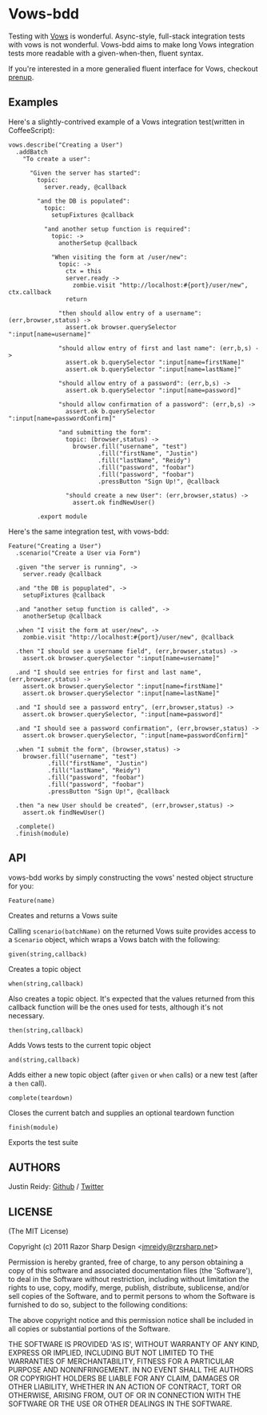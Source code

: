 Vows-bdd
======
Testing with [Vows](http://vowsjs.org) is wonderful. Async-style, full-stack integration tests with
vows is not wonderful. Vows-bdd aims to make long Vows integration tests more 
readable with a given-when-then, fluent syntax. 

If you're interested in a more generalied fluent interface for Vows, checkout
[prenup](https://github.com/jadell/prenup).

Examples
---
Here's a slightly-contrived example of a Vows integration test(written in CoffeeScript):

    vows.describe("Creating a User")
      .addBatch
        "To create a user":

          "Given the server has started":
            topic:
              server.ready, @callback

            "and the DB is populated":
              topic:
                setupFixtures @callback

              "and another setup function is required":
                topic: ->
                  anotherSetup @callback

                "When visiting the form at /user/new":
                  topic: ->
                    ctx = this
                    server.ready ->
                      zombie.visit "http://localhost:#{port}/user/new", ctx.callback
                    return

                  "then should allow entry of a username": (err,browser,status) ->
                    assert.ok browser.querySelector ":input[name=username]"

                  "should allow entry of first and last name": (err,b,s) ->
                    assert.ok b.querySelector ":input[name=firstName]"
                    assert.ok b.querySelector ":input[name=lastName]"

                  "should allow entry of a password": (err,b,s) ->
                    assert.ok b.querySelector ":input[name=password]"

                  "should allow confirmation of a password": (err,b,s) ->
                    assert.ok b.querySelector ":input[name=passwordConfirm]"

                  "and submitting the form":
                    topic: (browser,status) ->
                      browser.fill("username", "test")
                             .fill("firstName", "Justin")
                             .fill("lastName", "Reidy")
                             .fill("password", "foobar")
                             .fill("password", "foobar")
                             .pressButton "Sign Up!", @callback

                    "should create a new User": (err,browser,status) ->
                      assert.ok findNewUser()

            .export module

Here's the same integration test, with vows-bdd:

    Feature("Creating a User")
      .scenario("Create a User via Form")

      .given "the server is running", ->
        server.ready @callback

      .and "the DB is popuplated", ->
        setupFixtures @callback

      .and "another setup function is called", ->
        anotherSetup @callback

      .when "I visit the form at user/new", ->
        zombie.visit "http://localhost:#{port}/user/new", @callback

      .then "I should see a username field", (err,browser,status) ->
        assert.ok browser.querySelector ":input[name=username]"

      .and "I should see entries for first and last name", (err,browser,status) ->
        assert.ok browser.querySelector ":input[name=firstName]"
        assert.ok browser.querySelector ":input[name=lastName]"

      .and "I should see a password entry", (err,browser,status) ->
        assert.ok browser.querySelector, ":input[name=password]"

      .and "I should see a password confirmation", (err,browser,status) ->
        assert.ok browser.querySelector, ":input[name=passwordConfirm]"

      .when "I submit the form", (browser,status) ->
        browser.fill("username", "test")
               .fill("firstName", "Justin")
               .fill("lastName", "Reidy")
               .fill("password", "foobar")
               .fill("password", "foobar")
               .pressButton "Sign Up!", @callback

      .then "a new User should be created", (err,browser,status) ->
        assert.ok findNewUser()

      .complete()
      .finish(module)

API
-------

vows-bdd works by simply constructing the vows' nested object structure
for you:

    Feature(name)
Creates and returns a Vows suite

Calling `scenario(batchName)` on the returned Vows suite provides access
to a `Scenario` object, which wraps a Vows batch with the following:

    given(string,callback) 
Creates a topic object

    when(string,callback)
Also creates a topic object. It's expected that the values returned from
this callback function will be the ones used for tests, although it's not 
necessary.

    then(string,callback)
Adds Vows tests to the current topic object

    and(string,callback)
Adds either a new topic object (after `given` or `when` calls) or a new test
(after a `then` call).

    complete(teardown)
Closes the current batch and supplies an optional teardown function

    finish(module)
Exports the test suite

AUTHORS
-------
Justin Reidy: [Github](https://github.com/jmreidy) / [Twitter](http://twitter.com/jmreidy)

LICENSE
-------
(The MIT License)

Copyright (c) 2011 Razor Sharp Design &lt;jmreidy@rzrsharp.net&gt;

Permission is hereby granted, free of charge, to any person obtaining a copy of this software and associated documentation files (the 'Software'), to deal in the Software without restriction, including without limitation the rights to use, copy, modify, merge, publish, distribute, sublicense, and/or sell copies of the Software, and to permit persons to whom the Software is furnished to do so, subject to the following conditions:

The above copyright notice and this permission notice shall be included in all copies or substantial portions of the Software.

THE SOFTWARE IS PROVIDED 'AS IS', WITHOUT WARRANTY OF ANY KIND, EXPRESS OR IMPLIED, INCLUDING BUT NOT LIMITED TO THE WARRANTIES OF MERCHANTABILITY, FITNESS FOR A PARTICULAR PURPOSE AND NONINFRINGEMENT. IN NO EVENT SHALL THE AUTHORS OR COPYRIGHT HOLDERS BE LIABLE FOR ANY CLAIM, DAMAGES OR OTHER LIABILITY, WHETHER IN AN ACTION OF CONTRACT, TORT OR OTHERWISE, ARISING FROM, OUT OF OR IN CONNECTION WITH THE SOFTWARE OR THE USE OR OTHER DEALINGS IN THE SOFTWARE.

